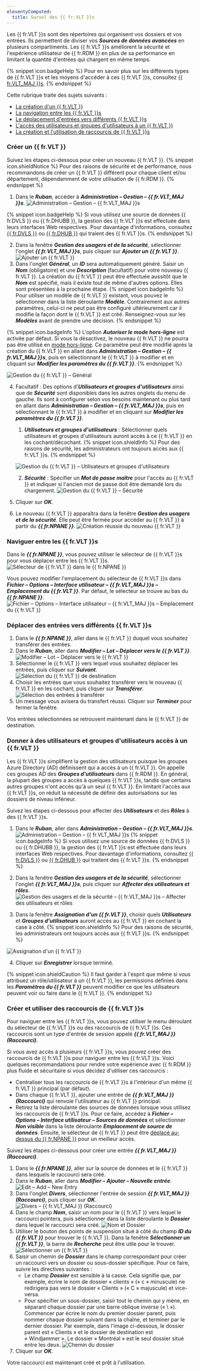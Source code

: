 ```yaml
---
eleventyComputed:
  title: Survol des {{ fr.VLT }}s
---
```

Les {{ fr.VLT }}s sont des répertoires qui organisent vos dossiers et vos entrées. Ils permettent de diviser vos ***Sources de données avancées*** en plusieurs compartiments. Les {{ fr.VLT }}s améliorent la sécurité et l'expérience utilisateur de {{ fr.RDM }} en plus de sa performance en limitant la quantité d'entrées qui chargent en même temps.

{% snippet icon.badgeHelp %}
Pour en savoir plus sur les différents types de {{ fr.VLT }}s et les moyens d'accéder à ces {{ fr.VLT }}s, consultez [{{ fr.VLT_MAJ }}s](/fr/rdm/windows/commands/view/panels/vault/).
{% endsnippet %}

Cette rubrique traite des sujets suivants :

* [La création d'un {{ fr.VLT }}](#créer-un-coffre)
* [La navigation entre les {{ fr.VLT }}s](#naviguer-entre-les-coffres)
* [Le déplacement d'entrées vers différents {{ fr.VLT }}s](#déplacer-des-entrées-vers-différents-coffres)
* [L'accès des utilisateurs et groupes d'utilisateurs à un {{ fr.VLT }}](#donner-à-des-utilisateurs-et-groupes-d'utilisateurs-accès-à-un-coffre)
* [La création et l'utilisation de raccourcis de {{ fr.VLT }}s](#créer-et-utiliser-des-raccourcis-de-coffres)

### Créer un {{ fr.VLT }}

Suivez les étapes ci-dessous pour créer un nouveau {{ fr.VLT }}.
{% snippet icon.shieldNotice %}
Pour des raisons de sécurité et de performance, nous recommandons de créer un {{ fr.VLT }} différent pour chaque client et/ou département, dépendamment de votre utilisation de {{ fr.RDM }}.
{% endsnippet %}

1. Dans le ***Ruban***, accéder à ***Administration – Gestion – {{ fr.VLT_MAJ }}s***.
![Administration – Gestion – {{ fr.VLT_MAJ }}s](https://cdnweb.devolutions.net/docs/fr/rdm/windows/RdmWin4087.png)

{% snippet icon.badgeHelp %}
Si vous utilisez une source de données {{ fr.DVLS }} ou {{ fr.DHUBB }}, la gestion des {{ fr.VLT }}s est effectuée dans leurs interfaces Web respectives. Pour davantage d'informations, consultez [{{ fr.DVLS }}](/fr/server/web-interface/administration/security-management/vaults/) ou [{{ fr.DHUB }}](/fr/hub/web-interface/administration/management/vaults/) qui traient des {{ fr.VLT }}s.
{% endsnippet %}


2. Dans la fenêtre ***Gestion des usagers et de la sécurité***, sélectionner l'onglet ***{{ fr.VLT_MAJ }}s***, puis cliquer sur ***Ajouter un {{ fr.VLT }}***.
![Ajouter un {{ fr.VLT }}](https://cdnweb.devolutions.net/docs/fr/rdm/windows/RdmWin4088.png)
1. Dans l'onglet ***Général***, un ***ID*** sera automatiquement généré. Saisir un ***Nom*** (obligatoire) et une ***Description*** (facultatif) pour votre nouveau {{ fr.VLT }}. La création du {{ fr.VLT }} peut être effectuée aussitôt que le ***Nom*** est spécifié, mais il existe tout de même d'autres options. Elles sont présentées à la prochaine étape.
{% snippet icon.badgeInfo %}
Pour utiliser un modèle de {{ fr.VLT }} existant, vous pouvez le sélectionner dans la liste déroulante ***Modèle***. Contrairement aux autres paramètres, celui-ci ne peut pas être configuré ultérieurement car il modifie la façon dont le {{ fr.VLT }} est créé. Renseignez-vous sur les ***Modèles*** avant de prendre une décision.
{% endsnippet %}

{% snippet icon.badgeInfo %}
L'option ***Autoriser le mode hors-ligne*** est activée par défaut. Si vous la désactivez, le nouveau {{ fr.VLT }} ne pourra pas être utilisé en [mode hors-ligne](/fr/rdm/windows/data-sources/offline-mode/). Ce paramètre peut être modifié après la création du {{ fr.VLT }} en allant dans ***Administration – Gestion – {{ fr.VLT_MAJ }}s***, puis en sélectionnant le {{ fr.VLT }} à modifier et en cliquant sur ***Modifier les paramètres du {{ fr.VLT }}***.
{% endsnippet %}

![Gestion du {{ fr.VLT }} – Général](https://cdnweb.devolutions.net/docs/fr/rdm/windows/RdmWin4089.png)

4. Facultatif : Des options d'***Utilisateurs et groupes d'utilisateurs*** ainsi que de ***Sécurité*** sont disponibles dans les autres onglets du menu de gauche. Ils sont à configurer selon vos besoins maintenant ou plus tard en allant dans ***Administration – Gestion – {{ fr.VLT_MAJ }}s***, puis en sélectionnant le {{ fr.VLT }} à modifier et en cliquant sur ***Modifier les paramètres du {{ fr.VLT }}***.
    1. ***Utilisateurs et groupes d'utilisateurs*** : Sélectionner quels utilisateurs et groupes d'utilisateurs auront accès à ce {{ fr.VLT }} en les cochant/décochant.
{% snippet icon.shieldInfo %}
Pour des raisons de sécurité, les administrateurs ont toujours accès aux {{ fr.VLT }}s.
{% endsnippet %}

    ![Gestion du {{ fr.VLT }} – Utilisateurs et groupes d'utilisateurs](https://cdnweb.devolutions.net/docs/fr/rdm/windows/RDMWin2074.png)

    2. ***Sécurité*** : Spécifier un ***Mot de passe maître*** pour l'accès au {{ fr.VLT }} et indiquer si l'ancien mot de passe doit être demandé lors du chargement.
    ![Gestion du {{ fr.VLT }} – Sécurité](https://cdnweb.devolutions.net/docs/fr/rdm/windows/RDMWin2075.png)

5. Cliquer sur ***OK***.
1. Le nouveau {{ fr.VLT }} apparaîtra dans la fenêtre ***Gestion des usagers et de la sécurité***. Elle peut être fermée pour accéder au {{ fr.VLT }} à partir du ***{{ fr.NPANE }}***.
![Création réussie du nouveau {{ fr.VLT }}](https://cdnweb.devolutions.net/docs/fr/rdm/windows/RDMWin2076.png)

### Naviguer entre les {{ fr.VLT }}s

Dans le ***{{ fr.NPANE }}***, vous pouvez utiliser le sélecteur de {{ fr.VLT }}s pour vous déplacer entre les {{ fr.VLT }}s.
![Sélecteur de {{ fr.VLT }} dans le {{ fr.NPANE }}](https://cdnweb.devolutions.net/docs/fr/rdm/windows/RdmWin4090.png)

Vous pouvez modifier l'emplacement du sélecteur de {{ fr.VLT }}s dans ***Fichier – Options – Interface utilisateur – {{ fr.VLT_MAJ }}s – Emplacement du {{ fr.VLT }}***. Par défaut, le sélecteur se trouve au bas du ***{{ fr.NPANE }}***.
![Fichier – Options – Interface utilisateur – {{ fr.VLT_MAJ }}s – Emplacement du {{ fr.VLT }}](https://cdnweb.devolutions.net/docs/fr/rdm/windows/RDMWin2077.png)

### Déplacer des entrées vers différents {{ fr.VLT }}s

1. Dans le ***{{ fr.NPANE }}***, aller dans le {{ fr.VLT }} duquel vous souhaitez transférer des entrées.
1. Dans le ***Ruban***, aller dans ***Modifier – Lot – Déplacer vers le {{ fr.VLT }}***.
![Modifier – Lot – Déplacer vers le {{ fr.VLT }}](https://cdnweb.devolutions.net/docs/fr/rdm/windows/RdmWin4091.png)
1. Sélectionner le {{ fr.VLT }} vers lequel vous souhaitez déplacer les entrées, puis cliquer sur ***Suivant***.
![Sélection du {{ fr.VLT }} de destination](https://cdnweb.devolutions.net/docs/fr/rdm/windows/RdmWin4092.png)
1. Choisir les entrées que vous souhaitez transférer vers le nouveau {{ fr.VLT }} en les cochant, puis cliquer sur ***Transférer***.
![Sélection des entrées à transférer](https://cdnweb.devolutions.net/docs/fr/rdm/windows/RdmWin4093.png)
1. Un message vous avisera du transfert réussi. Cliquer sur ***Terminer*** pour fermer la fenêtre.

Vos entrées sélectionnées se retrouvent maintenant dans le {{ fr.VLT }} de destination.

### Donner à des utilisateurs et groupes d'utilisateurs accès à un {{ fr.VLT }}

Les {{ fr.VLT }}s simplifient la gestion des utilisateurs puisque les groupes Azure Directory (AD) définissent qui a accès à un {{ fr.VLT }}. On appelle ces groupes AD des ***Groupes d'utilisateurs*** dans {{ fr.RDM }}. En général, la plupart des groupes a accès à quelques {{ fr.VLT }}s, tandis que certains autres groupes n'ont accès qu'à un seul {{ fr.VLT }}. En limitant l'accès aux {{ fr.VLT }}s, on réduit la nécessité de définir des autorisations sur les dossiers de niveau inférieur.

Suivez les étapes ci-dessous pour affecter des ***Utilisateurs*** et des ***Rôles*** à des {{ fr.VLT }}s.

1. Dans le ***Ruban***, aller dans ***Administration – Gestion – {{ fr.VLT_MAJ }}s***.
![Administration – Gestion – {{ fr.VLT_MAJ }}s](https://cdnweb.devolutions.net/docs/fr/rdm/windows/RdmWin4087.png)
{% snippet icon.badgeInfo %}
Si vous utilisez une source de données {{ fr.DVLS }} ou {{ fr.DHUBB }}, la gestion des {{ fr.VLT }}s est effectuée dans leurs interfaces Web respectives. Pour davantage d'informations, consultez [{{ fr.DVLS }}](/fr/server/web-interface/administration/security-management/vaults/) ou [{{ fr.DHUB }}](/fr/hub/web-interface/administration/management/vaults/) qui traitent des {{ fr.VLT }}s.
{% endsnippet %}

2. Dans la fenêtre ***Gestion des usagers et de la sécurité***, sélectionner l'onglet ***{{ fr.VLT_MAJ }}s***, puis cliquer sur ***Affecter des utilisateurs et rôles***.
![Gestion des usagers et de la sécurité – {{ fr.VLT_MAJ }}s – Affecter des utilisateurs et rôles](https://cdnweb.devolutions.net/docs/fr/rdm/windows/RdmWin4094.png)
1. Dans la fenêtre ***Assignation d'un {{ fr.VLT }}***, choisir quels ***Utilisateurs*** et ***Groupes d'utilisateurs*** auront accès au {{ fr.VLT }} en cochant la case à côté.
{% snippet icon.shieldInfo %}
Pour des raisons de sécurité, les administrateurs ont toujours accès aux {{ fr.VLT }}s.
{% endsnippet %}

![Assignation d'un {{ fr.VLT }}](https://cdnweb.devolutions.net/docs/fr/rdm/windows/RdmWin4095.png)

4. Cliquer sur ***Enregistrer*** lorsque terminé.

{% snippet icon.shieldCaution %}
Il faut garder à l'esprit que même si vous attribuez un rôle/utilisateur à un {{ fr.VLT }}, les permissions définies dans les ***Paramètres du {{ fr.VLT }}*** peuvent modifier ce que les utilisateurs peuvent voir ou faire dans le {{ fr.VLT }}.
{% endsnippet %}

### Créer et utiliser des raccourcis de {{ fr.VLT }}s

Pour naviguer entre les {{ fr.VLT }}s, vous pouvez utiliser le menu déroulant du sélecteur de {{ fr.VLT }}s ou des raccourcis de {{ fr.VLT }}s. Ces raccourcis sont un type d'entrée de session appelé ***{{ fr.VLT_MAJ }} (Raccourci)***.

Si vous avez accès à plusieurs {{ fr.VLT }}s, vous pouvez créer des raccourcis de {{ fr.VLT }}s pour naviguer entre les {{ fr.VLT }}s. Voici quelques recommandations pour rendre votre expérience avec {{ fr.RDM }} plus fluide et sécuritaire si vous décidez d'utiliser ces raccourcis :

* Centraliser tous les raccourcis de {{ fr.VLT }}s à l'intérieur d'un même {{ fr.VLT }} principal (par défaut).
* Dans chaque {{ fr.VLT }}, ajouter une entrée de ***{{ fr.VLT_MAJ }} (Raccourci)*** qui renvoie l'utilisateur au {{ fr.VLT }} principal.
* Retirez la liste déroulante des sources de données lorsque vous utilisez les raccourcis de {{ fr.VLT }}s. Pour ce faire, accédez à ***Fichier – Options – Interface utilisateur – Sources de données*** et sélectionner ***Non visible*** dans la liste déroulante ***Emplacement de source de données***. Ensuite, le sélecteur de {{ fr.VLT }} peut être [déplacé au-dessus du {{ fr.NPANE }}](#déplacer-des-entrées-vers-différents-coffres) pour un meilleur accès.

Suivez les étapes ci-dessous pour créer une entrée ***{{ fr.VLT_MAJ }} (Raccourci)***.

1. Dans le ***{{ fr.NPANE }}***, aller sur la source de données et le {{ fr.VLT }} dans lesquels le raccourci sera créé.
1. Dans le ***Ruban***, aller dans ***Modifier – Ajouter – Nouvelle entrée***.
![Edit – Add – New Entry](https://cdnweb.devolutions.net/docs/fr/rdm/windows/RDMWin2073.png)
1. Dans l'onglet ***Divers***, sélectionner l'entrée de session ***{{ fr.VLT_MAJ }} (Raccourci)***, puis cliquer sur ***OK***.
![Divers – {{ fr.VLT_MAJ }} (Raccourci)](https://cdnweb.devolutions.net/docs/fr/rdm/windows/RdmWin4098.png)
1. Dans le champ ***Nom***, saisir un nom pour le {{ fr.VLT }} vers lequel le raccourci pointera, puis sélectionner dans la liste déroulante le ***Dossier*** dans lequel le raccourci sera créé.
![Nom et Dossier](https://cdnweb.devolutions.net/docs/fr/rdm/windows/RDMWin2079.png)
1. Utiliser le bouton des points de suspension situé à côté du champ ***ID du {{ fr.VLT }}*** pour trouver le {{ fr.VLT }}. Dans la fenêtre ***Sélectionner un {{ fr.VLT }}***, la barre de ***Recherche*** peut être utile pour le trouver.
![Sélectionner un {{ fr.VLT }}](https://cdnweb.devolutions.net/docs/fr/rdm/windows/RDMWin2078.png)
1. Saisir un chemin de ***Dossier*** dans le champ correspondant pour créer un raccourci vers un dossier ou sous-dossier spécifique. Pour ce faire, suivre les directives suivantes :
    * Le champ ***Dossier*** est sensible à la casse. Cela signifie que, par exemple, écrire le nom de dossier « clients » (« c » minuscule) ne redirigera pas vers le dossier « Clients » (« C » majuscule) et vice-versa.
    * Pour spécifier un sous-dossier, saisir tout le chemin qui y mène, en séparant chaque dossier par une barre oblique inverse (« \ »). Commencer par écrire le nom du premier dossier parent, puis nommer chaque dossier suivant dans la chaîne, et terminer par le dernier dossier. Par exemple, dans l'image ci-dessous, le dossier parent est « Clients » et le dossier de destination est « Windjammer ». Le dossier « Montréal » est le seul dossier situé entre les deux.
![Chemin du dossier](https://cdnweb.devolutions.net/docs/fr/rdm/windows/RDMWin2080.png)
7. Cliquer sur ***OK***.

Votre raccourci est maintenant créé et prêt à l'utilisation.
